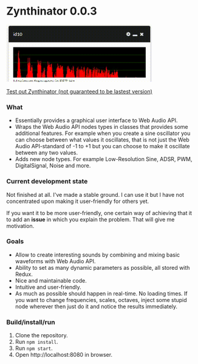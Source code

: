 # Zynthinator 0.0.3

![Alt Text](https://github.com/fredrik-hjarner/Zynthinator/blob/development/2018-01-21-02-27-34.gif)

[Test out Zynthinator (not guaranteed to be lastest version)](https://fredrik-hjarner.github.io/Zynthinator/ "Test out Zynthinator")

### What

- Essentially provides a graphical user interface to Web Audio API.
- Wraps the Web Audio API nodes types in classes that provides some additional features. For example when you create a sine oscillator you can choose between what values it oscillates, that is not just the Web Audio API-standard of -1 to +1 but you can choose to make it oscillate between any two values.
- Adds new node types. For example Low-Resolution Sine, ADSR, PWM, DigitalSignal, Noise and more.

### Current development state

Not finished at all. I've made a stable ground. I can use it but I have not concentrated upon making it user-friendly for others yet.

If you want it to be more user-friendly, one certain way of achieving that it to add an **issue** in which you explain the problem. That will give me motivation.

### Goals

- Allow to create interesting sounds by combining and mixing basic waveforms with Web Audio API.
- Ability to set as many dynamic parameters as possible, all stored with Redux.
- Nice and maintainable code.
- Intuitive and user-friendly.
- As much as possible should happen in real-time. No loading times. If you want to change frequencies, scales, octaves, inject some stupid node wherever then just do it and notice the results immediately.

### Build/install/run

1. Clone the repository.
2. Run `npm install`.
3. Run `npm start`.
4. Open http://localhost:8080 in browser.
